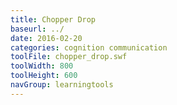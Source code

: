 ```yaml
---
title: Chopper Drop
baseurl: ../
date: 2016-02-20
categories: cognition communication
toolFile: chopper_drop.swf
toolWidth: 800
toolHeight: 600
navGroup: learningtools
---
```

